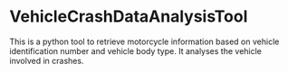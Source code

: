 # VehicleCrashDataAnalysisTool
This is a python tool to retrieve motorcycle information based on vehicle identification number and vehicle body type. It analyses the vehicle involved in crashes.
